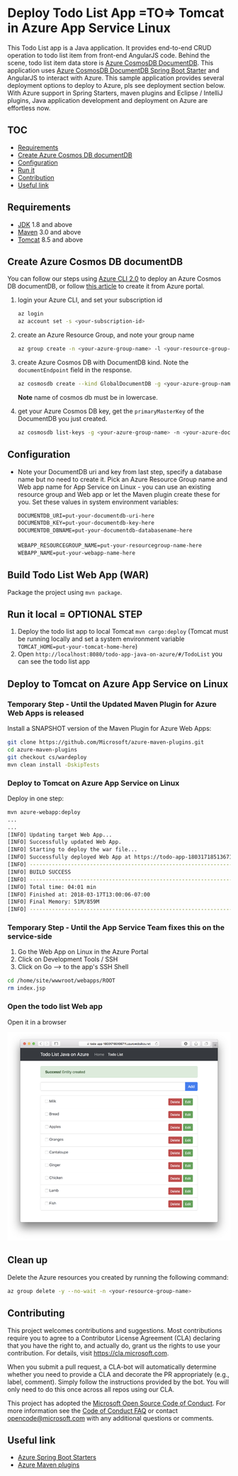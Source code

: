 # Deploy Todo List App =TO=> Tomcat in Azure App Service Linux

This Todo List app is a Java application. It provides end-to-end 
CRUD operation to todo list item from front-end AngularJS code. 
Behind the scene, todo list item data store 
is [Azure CosmosDB DocumentDB](https://docs.microsoft.com/en-us/azure/cosmos-db/documentdb-introduction). 
This application uses [Azure CosmosDB DocumentDB Spring Boot Starter](https://github.com/Microsoft/azure-spring-boot/tree/master/azure-starters/azure-documentdb-spring-boot-starter) 
and AngularJS to interact with Azure. This sample application 
provides several deployment options to deploy to Azure, pls 
see deployment section below. With Azure support in Spring 
Starters, maven plugins and Eclipse / IntelliJ plugins, 
Java application development and deployment on Azure
are effortless now.


## TOC

* [Requirements](#requirements)
* [Create Azure Cosmos DB documentDB](#create-azure-cosmos-db-documentdb)
* [Configuration](#configuration)
* [Run it](#run-it)
* [Contribution](#contribution)
* [Useful link](#useful-link)

## Requirements

* [JDK](http://www.oracle.com/technetwork/java/javase/downloads/jdk8-downloads-2133151.html) 1.8 and above
* [Maven](https://maven.apache.org/) 3.0 and above
* [Tomcat](https://tomcat.apache.org/download-80.cgi) 8.5 and above

## Create Azure Cosmos DB documentDB

You can follow our steps using [Azure CLI 2.0](https://docs.microsoft.com/en-us/cli/azure/install-azure-cli?view=azure-cli-latest) to deploy an Azure Cosmos DB documentDB,
or follow [this article](https://docs.microsoft.com/en-us/azure/cosmos-db/create-documentdb-java) to create it from Azure portal.

1. login your Azure CLI, and set your subscription id 
    
    ```bash
    az login
    az account set -s <your-subscription-id>
    ```
1. create an Azure Resource Group, and note your group name

    ```bash
    az group create -n <your-azure-group-name> -l <your-resource-group-region>
    ```

1. create Azure Cosmos DB with DocumentDB kind. Note the `documentEndpoint` field in the response.

   ```bash
   az cosmosdb create --kind GlobalDocumentDB -g <your-azure-group-name> -n <your-azure-documentDB-name>
   ```
   **Note** name of cosmos db must be in lowercase.
   
1. get your Azure Cosmos DB key, get the `primaryMasterKey` of the DocumentDB you just created.

    ```bash
    az cosmosdb list-keys -g <your-azure-group-name> -n <your-azure-documentDB-name>
    ```

## Configuration

* Note your DocumentDB uri and key from last step, specify a database name but no need to create it.
  Pick an Azure Resource Group name and Web app name for App Service on Linux - you 
  can use an existing resource group and Web app or let the Maven plugin 
  create these for you. Set these values in system environment variables:

    ``` txt
    DOCUMENTDB_URI=put-your-documentdb-uri-here
    DOCUMENTDB_KEY=put-your-documentdb-key-here
    DOCUMENTDB_DBNAME=put-your-documentdb-databasename-here
    
    WEBAPP_RESOURCEGROUP_NAME=put-your-resourcegroup-name-here
    WEBAPP_NAME=put-your-webapp-name-here
    ```

## Build Todo List Web App (WAR)

Package the project using `mvn package`.

## Run it local = OPTIONAL STEP

1. Deploy the todo list app to local Tomcat `mvn cargo:deploy` 
(Tomcat must be running locally and set a system environment variable `TOMCAT_HOME=put-your-tomcat-home-here`)
1. Open `http://localhost:8080/todo-app-java-on-azure/#/TodoList` you can see the todo list app

## Deploy to Tomcat on Azure App Service on Linux

### Temporary Step - Until the Updated Maven Plugin for Azure Web Apps is released

Install a SNAPSHOT version of the Maven Plugin for Azure Web Apps:

```bash
git clone https://github.com/Microsoft/azure-maven-plugins.git
cd azure-maven-plugins
git checkout cs/wardeploy
mvn clean install -DskipTests
```
### Deploy to Tomcat on Azure App Service on Linux

Deploy in one step:

```bash
mvn azure-webapp:deploy
...
...
[INFO] Updating target Web App...
[INFO] Successfully updated Web App.
[INFO] Starting to deploy the war file...
[INFO] Successfully deployed Web App at https://todo-app-180317185136711.azurewebsites.net
[INFO] ------------------------------------------------------------------------
[INFO] BUILD SUCCESS
[INFO] ------------------------------------------------------------------------
[INFO] Total time: 04:01 min
[INFO] Finished at: 2018-03-17T13:00:06-07:00
[INFO] Final Memory: 51M/859M
[INFO] ------------------------------------------------------------------------

```

### Temporary Step - Until the App Service Team fixes this on the service-side

1. Go the Web App on Linux in the Azure Portal
2. Click on Development Tools / SSH
3. Click on Go --> to the app's SSH Shell

```bash
cd /home/site/wwwroot/webapps/ROOT
rm index.jsp
```

### Open the todo list Web app

Open it in a browser

![](./media/todo-list-app.jpg)

## Clean up

Delete the Azure resources you created by running the following command:

```bash
az group delete -y --no-wait -n <your-resource-group-name>
```

## Contributing

This project welcomes contributions and suggestions.  Most contributions require you to agree to a
Contributor License Agreement (CLA) declaring that you have the right to, and actually do, grant us
the rights to use your contribution. For details, visit https://cla.microsoft.com.

When you submit a pull request, a CLA-bot will automatically determine whether you need to provide
a CLA and decorate the PR appropriately (e.g., label, comment). Simply follow the instructions
provided by the bot. You will only need to do this once across all repos using our CLA.

This project has adopted the [Microsoft Open Source Code of Conduct](https://opensource.microsoft.com/codeofconduct/).
For more information see the [Code of Conduct FAQ](https://opensource.microsoft.com/codeofconduct/faq/) or
contact [opencode@microsoft.com](mailto:opencode@microsoft.com) with any additional questions or comments.

## Useful link
- [Azure Spring Boot Starters](https://github.com/Microsoft/azure-spring-boot)
- [Azure Maven plugins](https://github.com/Microsoft/azure-maven-plugins)
